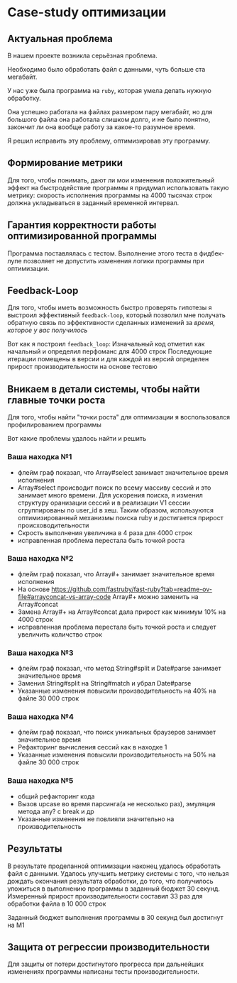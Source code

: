 # Case-study оптимизации

## Актуальная проблема

В нашем проекте возникла серьёзная проблема.

Необходимо было обработать файл с данными, чуть больше ста мегабайт.

У нас уже была программа на `ruby`, которая умела делать нужную обработку.

Она успешно работала на файлах размером пару мегабайт, но для большого файла она работала слишком долго, и не было понятно, закончит ли она вообще работу за какое-то разумное время.

Я решил исправить эту проблему, оптимизировав эту программу.

## Формирование метрики

Для того, чтобы понимать, дают ли мои изменения положительный эффект на быстродействие программы я придумал использовать такую метрику: скорость исполнения программы на 4000 тысячах строк должна укладываться в заданный временной интервал.

## Гарантия корректности работы оптимизированной программы

Программа поставлялась с тестом. Выполнение этого теста в фидбек-лупе позволяет не допустить изменения логики программы при оптимизации.

## Feedback-Loop

Для того, чтобы иметь возможность быстро проверять гипотезы я выстроил эффективный `feedback-loop`, который позволил мне получать обратную связь по эффективности сделанных изменений за _время, которое у вас получилось_

Вот как я построил `feedback_loop`:
Изначальный код отметил как начальный и определил перфоманс для 4000 строк
Последующие итерации помещены в версии и для каждой из версий определен прирост производительности на основе тестовю

## Вникаем в детали системы, чтобы найти главные точки роста

Для того, чтобы найти "точки роста" для оптимизации я воспользовался профилированием программы

Вот какие проблемы удалось найти и решить

### Ваша находка №1

- флейм граф показал, что Array#select занимает значительное время исполнения
- Array#select происводит поиск по всему массиву сессий и это занимает много времени. Для ускорения поиска, я изменил структуру оранизации сессий и в реализации V1 сессии сгруппированы по user_id в хеш. Таким образом, используются оптимизированный механизмы поиска ruby и достигается прирост происховодительности
- Скрость выполнения увеличина в 4 раза для 4000 строк
- исправленная проблема перестала быть точкой роста

### Ваша находка №2

- флейм граф показал, что Array#+ занимает значительное время исполнения
- На основе https://github.com/fastruby/fast-ruby?tab=readme-ov-file#arrayconcat-vs-array-code Array#+ можно заменить на Array#concat
- Замена Array#+ на Array#concat дала прирост как минимум 10% на 4000 строк
- исправленная проблема перестала быть точкой роста и следует увеличить количство строк

### Ваша находка №3

- флейм граф показал, что метод String#split и Date#parse занимает значительное время
- Заменил String#split на String#match и убрал Date#parse
- Указанные изменения повысили производительность на 40% на файле 30 000 строк

### Ваша находка №4

- флейм граф показал, что поиск уникальных браузеров занимает значительное время
- Рефакторинг вычисления сессий как в находке 1
- Указанные изменения повысили производительность на 50% на файле 30 000 строк

### Ваша находка №5

- общий рефакторинг кода 
- Вызов upcase во время парсинга(а не несколько раз), эмуляция метода any? c break и др 
- Указанные изменения не повлияли значительно на производительность

## Результаты

В результате проделанной оптимизации наконец удалось обработать файл с данными.
Удалось улучшить метрику системы с того, что нельзя дождать окончания результата обработки, до того, что получилось уложиться в выполнению программы в заданный бюджет 30 секунд.
Измеренный прирост производительности составил 33 раз для обработки файла в 10 000 строк

Заданный бюджет выполнения программы в 30 секунд был достигнут на M1


## Защита от регрессии производительности

Для защиты от потери достигнутого прогресса при дальнейших изменениях программы написаны тесты производительности.
